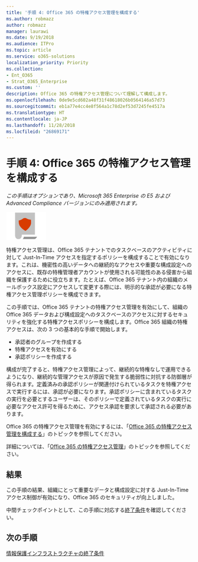 ```yaml
---
title: '手順 4: Office 365 の特権アクセス管理を構成する'
ms.author: robmazz
author: robmazz
manager: laurawi
ms.date: 9/19/2018
ms.audience: ITPro
ms.topic: article
ms.service: o365-solutions
localization_priority: Priority
ms.collection:
- Ent_O365
- Strat_O365_Enterprise
ms.custom: ''
description: Office 365 の特権アクセス管理について理解して構成します。
ms.openlocfilehash: 0de9e5cd602a48f31f48618026b0564146a57d73
ms.sourcegitcommit: eb1a77e4cc4e8f564a1c78d2ef53d7245fe4517a
ms.translationtype: HT
ms.contentlocale: ja-JP
ms.lasthandoff: 11/28/2018
ms.locfileid: "26869171"
---
```

# <a name="step-4-configure-privileged-access-management-for-office-365"></a>手順 4: Office 365 の特権アクセス管理を構成する

*この手順はオプションであり、Microsoft 365 Enterprise の E5 および Advanced Compliance バージョンにのみ適用されます。*

![](./media/deploy-foundation-infrastructure/infoprotection_icon-small.png)

特権アクセス管理は、Office 365 テナントでのタスクベースのアクティビティに対して Just-In-Time アクセスを指定するポリシーを構成することで有効になります。これは、機密性の高いデータへの継続的なアクセスや重要な構成設定へのアクセスに、既存の特権管理者アカウントが使用される可能性のある侵害から組織を保護するために役立ちます。たとえば、Office 365 テナント内の組織のメールボックス設定にアクセスして変更する際には、明示的な承認が必要になる特権アクセス管理ポリシーを構成できます。

この手順では、Office 365 テナントの特権アクセス管理を有効にして、組織の Office 365 データおよび構成設定へのタスクベースのアクセスに対するセキュリティを強化する特権アクセスポリシーを構成します。Office 365 組織の特権アクセスは、次の 3 つの基本的な手順で開始します。
- 承認者のグループを作成する
- 特権アクセスを有効にする
- 承認ポリシーを作成する

構成が完了すると、特権アクセス管理によって、継続的な特権なしで運用できるようになり、継続的な管理アクセスが原因で発生する脆弱性に対抗する防御層が得られます。定義済みの承認ポリシーが関連付けられているタスクを特権アクセスで実行するには、承認が必要になります。承認ポリシーに含まれているタスクの実行を必要とするユーザーは、そのポリシーで定義されているタスクの実行に必要なアクセス許可を得るために、アクセス承認を要求して承認される必要があります。

Office 365 の特権アクセス管理を有効にするには、「[Office 365 の特権アクセス管理を構成する](https://docs.microsoft.com/office365/securitycompliance/privileged-access-management-configuration)」のトピックを参照してください。

詳細については、「[Office 365 の特権アクセス管理](https://docs.microsoft.com/office365/securitycompliance/privileged-access-management-overview)」のトピックを参照してください。

## <a name="results"></a>結果

この手順の結果、組織にとって重要なデータと構成設定に対する Just-In-Time アクセス制御が有効になり、Office 365 のセキュリティが向上しました。

中間チェックポイントとして、この手順に対応する[終了条件](infoprotect-exit-criteria.md#crit-infoprotect-step5)を確認してください。

## <a name="next-step"></a>次の手順

[情報保護インフラストラクチャの終了条件](infoprotect-exit-criteria.md)
